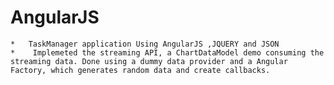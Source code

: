 AngularJS
=========

	* 	TaskManager application Using AngularJS ,JQUERY and JSON
	*	 Implemeted the streaming API, a ChartDataModel demo consuming the streaming data. Done using a dummy data provider and a Angular Factory, which generates random data and create callbacks.